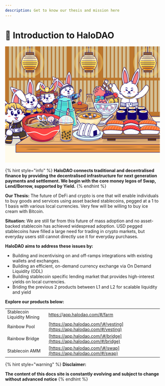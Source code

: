 ```yaml
---
description: Get to know our thesis and mission here
---
```


# 🚀 Introduction to HaloDAO

![](.gitbook/assets/the-grand-feast.png)

{% hint style="info" %}
**HaloDAO connects traditional and decentralised finance by providing the decentralised infrastructure for next generation payments and settlement. We begin with the core money legos of Swap, Lend/Borrow, supported by Yield.** 
{% endhint %}

**Our Thesis:** The future of DeFi and crypto is one that will enable individuals to buy goods and services using asset backed stablecoins, pegged at a 1 to 1 basis with various local currencies. Very few will be willing to buy ice cream with Bitcoin.

**Situation:** We are still far from this future of mass adoption and no asset-backed stablecoin has achieved widespread adoption. USD pegged stablecoins have filled a large need for trading in crypto markets, but everyday users still cannot directly use it for everyday purchases. 

**HaloDAO aims to address these issues by:** 

* Building and incentivising on and off-ramps integrations with existing wallets and exchanges.
* Building an efficient, on-demand currency exchange via On Demand Liquidity \(ODL\)
* Building stablecoin specific lending market that provides high-interest yields on local currencies.
* Briding the previous 2 products between L1 and L2 for scalable liquidity and yield

**Explore our products below:**

|  |  |
| :--- | :--- |
| Stablecoin Liquidity Mining | [https:/](https://app.halodao.com/#/farm)/[app.halodao.com/\#/farm](https://app.halodao.com/#/farm)  |
| Rainbow Pool | [https://app.halodao.com/\#/vesting](https://app.halodao.com/#/vesting)  |
| Rainbow Bridge | [https://app.halodao.com/\#/bridge](https://app.halodao.com/#/bridge) |
| Stablecoin AMM | [https://app.halodao.com/\#/swap](https://app.halodao.com/#/swap) |

{% hint style="warning" %}
**Disclaimer:** 

**The content of this docs site is constantly evolving and subject to change without advanced notice**
{% endhint %}



